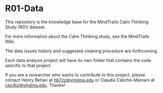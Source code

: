 # R01-Data

This repository is the knowledge base for the MindTrails Calm Thinking Study (R01) dataset.

For more information about the Calm Thinking study, see the MindTrails Wiki.

The data issues history and suggested cleaning procedure are forthcoming.

Each data analysis project will have its own folder that contains the code specific to that project.

If you are a researcher who wants to contribute to this project, please contact Henry Behan at hb7zz@virginia.edu or Claudia Calicho-Mamani at cpc4tz@virginia.edu. Thanks!
